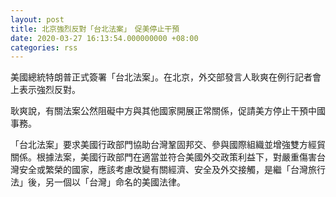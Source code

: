 ```yaml
---
layout: post
title: 北京強烈反對「台北法案」　促美停止干預
date: 2020-03-27 16:13:54.000000000 +08:00
categories: rss
---
```


美國總統特朗普正式簽署「台北法案」。在北京，外交部發言人耿爽在例行記者會上表示強烈反對。

耿爽說，有關法案公然阻礙中方與其他國家開展正常關係，促請美方停止干預中國事務。

「台北法案」要求美國行政部門協助台灣鞏固邦交、參與國際組織並增強雙方經貿關係。根據法案，美國行政部門在適當並符合美國外交政策利益下，對嚴重傷害台灣安全或繁榮的國家，應該考慮改變有關經濟、安全及外交接觸，是繼「台灣旅行法」後，另一個以「台灣」命名的美國法律。
